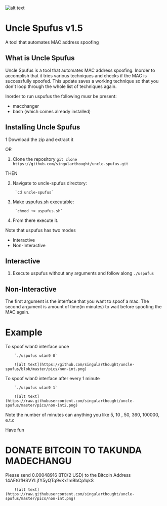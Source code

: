 ![alt text](https://github.com/singularthought/uncle-spufus/blob/master/pics/banner.png)

# Uncle Spufus v1.5
A tool that automates MAC address spoofing

## What is Uncle Spufus
Uncle Spufus is a tool that automates MAC 
address spoofing. Inorder to accomplish that
it tries various techniques and checks if the 
MAC is successfully spoofed. This update saves
a working technique so that you don't loop through
the whole list of techniques again.


Inorder to run uspufus the following musr be present:
* macchanger
* bash (which comes already installed)

## Installing Uncle Spufus
1 Download the zip and extract it

OR

1. Clone the repository
        `git clone https://github.com/singularthought/uncle-spufus.git`

THEN

2. Navigate to uncle-spufus directory:

        `cd uncle-spufus`

3. Make uspufus.sh executable:

        `chmod +× uspufus.sh`

4. From there execute it. 

Note that uspufus has two modes
* Interactive 
* Non-Interactive

## Interactive

1. Execute uspufus without any arguments and follow along
        `./uspufus`

## Non-Interactive

The first argument is the interface that you want to spoof a mac.
The second argument is amount of time(in minutes) to wait before spoofing the MAC
again.


# Example

To spoof wlan0 interface once

        `./uspufus wlan0 0`
        
        ![alt text](https://github.com/singularthought/uncle-spufus/blob/master/pics/non-int.png)

To spoof wlan0 interface after every 1 minute
        
        `./uspufus wlan0 1`
        
        ![alt text](https://raw.githubusercontent.com/singularthought/uncle-spufus/master/pics/non-int2.png)

Note the number of minutes can anything you like 5, 10 , 50, 360, 100000, e.t.c

Have fun 


# DONATE BITCOIN TO TAKUNDA MADECHANGU

Please send 0.00048916 BTC(2 USD) to the Bitcoin Address 14AEtGfHSVYLjfY5yQTq9vKx1mBbCp1qkS

        ![alt text](https://raw.githubusercontent.com/singularthought/uncle-spufus/master/pics/non-int.png)



